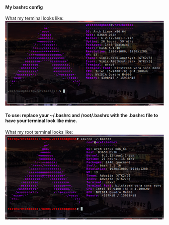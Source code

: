 #### My bashrc config

What my terminal looks like: ![screenshots/neofetch.png](screenshots/neofetch.png)

#### To use: replace your ~/.bashrc and /root/.bashrc with the .bashrc file to have your terminal look like mine. 

What my root terminal looks like: ![screenshots/neofetch_root.png](screenshots/neofetch_root.png)
